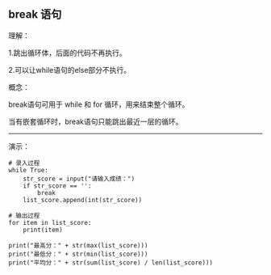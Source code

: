 ## break 语句

理解：

1.跳出循环体，后面的代码不再执行。

2.可以让while语句的else部分不执行。

概念：

break语句可用于 while 和 for 循环，用来结束整个循环。

当有嵌套循环时，break语句只能跳出最近一层的循环。

---

演示：

```
# 录入过程
while True:
    str_score = input("请输入成绩：")
    if str_score == '':
        break
    list_score.append(int(str_score))

# 输出过程
for item in list_score:
    print(item)

print("最高分：" + str(max(list_score)))
print("最低分：" + str(min(list_score)))
print("平均分：" + str(sum(list_score) / len(list_score)))

```
